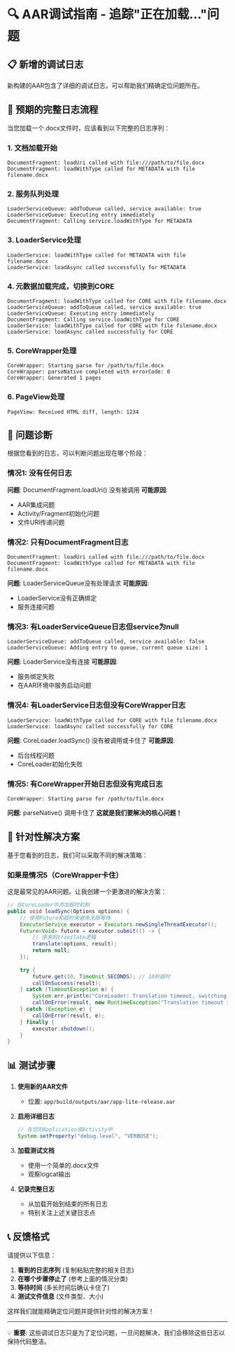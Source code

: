 # 🔍 AAR调试指南 - 追踪"正在加载..."问题

## 📋 新增的调试日志

新构建的AAR包含了详细的调试日志，可以帮助我们精确定位问题所在。

## 🎯 预期的完整日志流程

当您加载一个.docx文件时，应该看到以下完整的日志序列：

### 1. 文档加载开始
```
DocumentFragment: loadUri called with file:///path/to/file.docx
DocumentFragment: loadWithType called for METADATA with file filename.docx
```

### 2. 服务队列处理
```
LoaderServiceQueue: addToQueue called, service available: true
LoaderServiceQueue: Executing entry immediately
DocumentFragment: Calling service.loadWithType for METADATA
```

### 3. LoaderService处理
```
LoaderService: loadWithType called for METADATA with file filename.docx
LoaderService: loadAsync called successfully for METADATA
```

### 4. 元数据加载完成，切换到CORE
```
DocumentFragment: loadWithType called for CORE with file filename.docx
LoaderServiceQueue: addToQueue called, service available: true
LoaderServiceQueue: Executing entry immediately
DocumentFragment: Calling service.loadWithType for CORE
LoaderService: loadWithType called for CORE with file filename.docx
LoaderService: loadAsync called successfully for CORE
```

### 5. CoreWrapper处理
```
CoreWrapper: Starting parse for /path/to/file.docx
CoreWrapper: parseNative completed with errorCode: 0
CoreWrapper: Generated 1 pages
```

### 6. PageView处理
```
PageView: Received HTML diff, length: 1234
```

## 🚨 问题诊断

根据您看到的日志，可以判断问题出现在哪个阶段：

### 情况1: 没有任何日志
**问题**: DocumentFragment.loadUri() 没有被调用
**可能原因**: 
- AAR集成问题
- Activity/Fragment初始化问题
- 文件URI传递问题

### 情况2: 只有DocumentFragment日志
```
DocumentFragment: loadUri called with file:///path/to/file.docx
DocumentFragment: loadWithType called for METADATA with file filename.docx
```
**问题**: LoaderServiceQueue没有处理请求
**可能原因**: 
- LoaderService没有正确绑定
- 服务连接问题

### 情况3: 有LoaderServiceQueue日志但service为null
```
LoaderServiceQueue: addToQueue called, service available: false
LoaderServiceQueue: Adding entry to queue, current queue size: 1
```
**问题**: LoaderService没有连接
**可能原因**: 
- 服务绑定失败
- 在AAR环境中服务启动问题

### 情况4: 有LoaderService日志但没有CoreWrapper日志
```
LoaderService: loadWithType called for CORE with file filename.docx
LoaderService: loadAsync called successfully for CORE
```
**问题**: CoreLoader.loadSync() 没有被调用或卡住了
**可能原因**: 
- 后台线程问题
- CoreLoader初始化失败

### 情况5: 有CoreWrapper开始日志但没有完成日志
```
CoreWrapper: Starting parse for /path/to/file.docx
```
**问题**: parseNative() 调用卡住了
**这就是我们要解决的核心问题！**

## 🔧 针对性解决方案

基于您看到的日志，我们可以采取不同的解决策略：

### 如果是情况5（CoreWrapper卡住）
这是最常见的AAR问题。让我创建一个更激进的解决方案：

```java
// 在CoreLoader中添加超时机制
public void loadSync(Options options) {
    // 使用Future和超时来避免无限等待
    ExecutorService executor = Executors.newSingleThreadExecutor();
    Future<Void> future = executor.submit(() -> {
        // 原来的translate逻辑
        translate(options, result);
        return null;
    });
    
    try {
        future.get(10, TimeUnit.SECONDS); // 10秒超时
        callOnSuccess(result);
    } catch (TimeoutException e) {
        System.err.println("CoreLoader: Translation timeout, switching to fallback");
        callOnError(result, new RuntimeException("Translation timeout in AAR environment"));
    } catch (Exception e) {
        callOnError(result, e);
    } finally {
        executor.shutdown();
    }
}
```

## 📊 测试步骤

1. **使用新的AAR文件**
   - 位置: `app/build/outputs/aar/app-lite-release.aar`

2. **启用详细日志**
   ```java
   // 在您的Application或Activity中
   System.setProperty("debug.level", "VERBOSE");
   ```

3. **加载测试文档**
   - 使用一个简单的.docx文件
   - 观察logcat输出

4. **记录完整日志**
   - 从加载开始到结束的所有日志
   - 特别关注上述关键日志点

## 📞 反馈格式

请提供以下信息：

1. **看到的日志序列** (复制粘贴完整的相关日志)
2. **在哪个步骤停止了** (参考上面的情况分类)
3. **等待时间** (多长时间后确认卡住了)
4. **测试文件信息** (文件类型、大小)

这样我们就能精确定位问题并提供针对性的解决方案！

---

💡 **重要**: 这些调试日志只是为了定位问题，一旦问题解决，我们会移除这些日志以保持代码整洁。